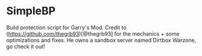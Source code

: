 # SimpleBP

Build protection script for Garry's Mod.
Credit to (https://github.com/thegrb93)[@thegrb93] for the mechanics + some optimizations and fixes. He owns a sandbox server named Dirtbox Warzone, go check it out!
